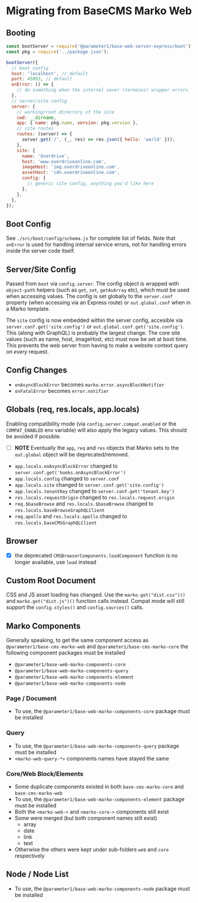 # Migrating from BaseCMS Marko Web

## Booting
```js
const bootServer = require('@parameter1/base-web-server-express/boot');
const pkg = require('../package.json');

bootServer({
  // boot config
  host: 'localhost', // default
  port: 45893, // default
  onError: () => {
    // do something when the internal sever (terminus) wrapper errors
  },
  // server/site config
  server: {
    // working/root directory of the site
    cwd: __dirname,
    app: { name: pkg.name, version: pkg.version },
    // site routes
    routes: (server) => {
      server.get('/', (_, res) => res.json({ hello: 'world' }));
    },
    site: {
      name: 'Overdrive',
      host: 'www.overdriveonline.com',
      imageHost: 'img.overdriveonline.com',
      assetHost: 'cdn.overdriveonline.com',
      config: {
        // generic site config, anything you'd like here
      },
    },
  },
});
```

## Boot Config
See `./src/boot/config/schema.js` for complete list of fields. Note that `onError` is used for handling internal service errors, not for handling errors inside the server code itself.

## Server/Site Config
Passed from `boot` via `config.server`. The config object is wrapped with `object-path` helpers (such as `get`, `set`, `getAsArray` etc), which must be used when accessing values. The config is set globally to the `server.conf` property (when accessing via an Express route) or `out.global.conf` when in a Marko template.

The `site` config is now embedded within the server config, accesible via `server.conf.get('site.config')` or `out.global.conf.get('site.config')`. This (along with GraphQL) is probably the largest change. The core site values (such as name, host, imageHost, etc) must now be set at boot time. This prevents the web server from having to make a website context query on _every_ request.

## Config Changes
- `onAsyncBlockError` becomes `marko.error.asyncBlockNotifier`
- `onFatalError` becomes `error.notifier`

## Globals (req, res.locals, app.locals)
Enabling compatibility mode (via `config.server.compat.enabled` or the `COMPAT_ENABLED` env variable) will also apply the legacy values. This should be avoided if possible.

- [ ] **NOTE** Eventually the `app`, `req` and `res` objects that Marko sets to the `out.global` object will be deprecated/removed.

- `app.locals.onAsyncBlockError` changed to `server.conf.get('hooks.onAsyncBlockError')`
- `app.locals.config` changed to `server.conf`
- `app.locals.site` changed to `server.conf.get('site.config')`
- `app.locals.tenantKey` changed to `server.conf.get('tenant.key')`
- `res.locals.requestOrigin` changed to `res.locals.request.origin`
- `req.$baseBrowse` and `res.locals.$baseBrowse` changed to `res.locals.baseBrowseGraphQLClient`
- `req.apollo` and `res.locals.apollo` changed to `res.locals.baseCMSGraphQLClient`

## Browser
- [x] the deprecated `CMSBrowserComponents.loadComponent` function is no longer available, use `load` instead

## Custom Root Document
CSS and JS asset loading has changed. Use the `marko.get("dist.css")()` and `marko.get("dist.js")()` function calls instead. Compat mode will still support the `config.styles()` and `config.sources()` calls.

## Marko Components
Generally speaking, to get the same component access as `@parameter1/base-cms-marko-web` and `@parameter1/base-cms-marko-core` the following component packages must be installed
  - `@parameter1/base-web-marko-components-core`
  - `@parameter1/base-web-marko-components-query`
  - `@parameter1/base-web-marko-components-element`
  - `@parameter1/base-web-marko-components-node`

### Page / Document
- To use, the `@parameter1/base-web-marko-components-core` package must be installed
### Query
- To use, the `@parameter1/base-web-marko-components-query` package must be installed
- `<marko-web-query-*>` components names have stayed the same

### Core/Web Block/Elements
- Some duplicate components existed in both `base-cms-marko-core` and `base-cms-marko-web`
- To use, the `@parameter1/base-web-marko-components-element` package must be installed
- Both the `<marko-web->` and `<marko-core->` components still exist
- Some were merged (but both component names still exist)
  - array
  - date
  - link
  - text
- Otherwise the others were kept under sub-folders `web` and `core` respectively

## Node / Node List
- To use, the `@parameter1/base-web-marko-components-node` package must be installed
